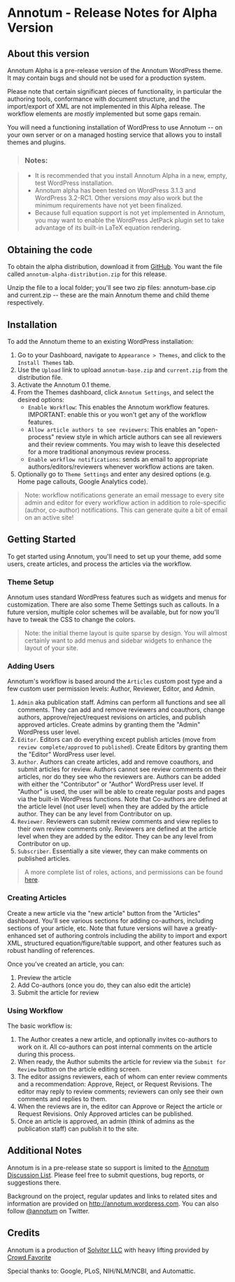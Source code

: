 # Annotum - Release Notes for Alpha Version

## About this version

Annotum Alpha is a pre-release version of the Annotum WordPress theme.  It may contain bugs and should not be used for a production system.

Please note that certain significant pieces of functionality, in particular the authoring tools, conformance with document structure, and the import/export of XML are not implemented in this Alpha release.  The workflow elements are *mostly* implemented but some gaps remain.  

You will need a functioning installation of WordPress to use Annotum -- on your own server or on a managed hosting service that allows you to install themes and plugins.  

> ### Notes:

> * It is recommended that you install Annotum Alpha in a new, empty, test WordPress installation.
> * Annotum alpha has been tested on WordPress 3.1.3 and WordPress 3.2-RC1.  Other versions *may* also work but the minimum requirements have not yet been finalized.
> * Because full equation support is not yet implemented in Annotum, you may want to enable the WordPress JetPack plugin set to take advantage of its built-in LaTeX equation rendering.

## Obtaining the code

To obtain the alpha distribution, download it from [GitHub](https://github.com/Annotum/Annotum/downloads). You want the file called `annotum-alpha-distribution.zip` for this release.

Unzip the file to a local folder; you'll see two zip files: annotum-base.cip and current.zip -- these are the main Annotum theme and child theme respectively.

## Installation
To add the Annotum theme to an existing WordPress installation:

1. Go to your Dashboard, navigate to `Appearance > Themes`, and click to the `Install Themes` tab.
2. Use the `Upload` link to upload `annotum-base.zip` and `current.zip` from the distribution file.
3. Activate the Annotum 0.1 theme. 
4. From the Themes dashboard, click `Annotum Settings`, and select the desired options:
    * `Enable Workflow`: This enables the Annotum workflow features. IMPORTANT: enable this or you won't get any of the workflow features.
	* `Allow article authors to see reviewers`: This enables an "open-process" review style in which article authors can see all reviewers and their review comments.  You may wish to leave this deselected for a more traditional anonymous review process.
    * `Enable workflow notifications`: sends an email to appropriate authors/editors/reviewers whenever workflow actions are taken.
5. Optionally go to `Theme Settings` and enter any desired options (e.g. Home page callouts, Google Analytics code).

> Note: workflow notifications generate an email message to every site admin and editor for every workflow action in addition to role-specific (author, co-author) notifications. This can generate quite a bit of email on an active site!

## Getting Started

To get started using Annotum, you'll need to set up your theme, add some users, create articles, and process the articles via the workflow.

### Theme Setup

Annotum uses standard WordPress features such as widgets and menus for customization.  There are also some Theme Settings such as callouts.  In a future version, multiple color schemes will be available, but for now you'll have to tweak the CSS to change the colors.

> Note: the initial theme layout is quite sparse by design.  You will almost certainly want to add menus and sidebar widgets to enhance the layout of your site.

### Adding Users

Annotum's workflow is based around the `Articles` custom post type and a few custom user permission levels: Author, Reviewer, Editor, and Admin. 

1. `Admin` aka publication staff.  Admins can perform all functions and see all comments.  They can add and remove reviewers and coauthors, change authors, approve/reject/request revisions on articles, and publish approved articles.  Create admins by granting them the "Admin"  WordPress user level.
2. `Editor`.  Editors can do everything except publish articles (move from `review complete/approved` to `published`). Create Editors by granting them the "Editor" WordPress user level.
3. `Author`.  Authors can create articles, add and remove coauthors, and submit articles for review. Authors cannot see review comments on their articles, nor do they see who the reviewers are.  Authors can be added with either the "Contributor" or "Author" WordPress user level.  If "Author" is used, the user will be able to create regular posts and pages via the built-in WordPress functions.  Note that Co-authors are defined at the article level (not user level) when they are added by the article author. They can be any level from Contributor on up.
4. `Reviewer`. Reviewers can submit review comments and view replies to their own review comments only. Reviewers are defined at the article level when they are added by the editor. They can be any level from Contributor on up. 
5. `Subscriber`.  Essentially a site viewer, they can make comments on published articles.

> A more complete list of roles, actions, and permissions can be found [here](http://annotum.files.wordpress.com/2011/06/annotum-permissions-matrix.pdf).

### Creating Articles

Create a new article via the "new article" button from the "Articles" dashboard.  You'll see various sections for adding co-authors, including sections of your article, etc.  Note that future versions will have a greatly-enhanced set of authoring controls including the ability to import and export XML, structured equation/figure/table support, and other features such as robust handling of references.

Once you've created an article, you can:

1. Preview the article
2. Add Co-authors (once you do, they can also edit the article)
3. Submit the article for review

### Using Workflow 

The basic workflow is:

1. The Author creates a new article, and optionally invites co-authors to work on it. All co-authors can post internal comments on the article during this process.
2. When ready, the Author submits the article for review via the `Submit for Review` button on the article editing screen.
3. The editor assigns reviewers, each of whom can enter review comments and a recommendation: Approve, Reject, or Request Revisions.  The editor may reply to review comments; reviewers can only see their own comments and replies to them.
4. When the reviews are in, the editor can Approve or Reject the article or Request Revisions.  Only Approved articles can be published.
5. Once an article is approved, an admin (think of admins as the publication staff) can publish it to the site.

## Additional Notes

Annotum is in a pre-release state so support is limited to the [Annotum Discussion List](https://groups.google.com/group/annotum). Please feel free to submit questions, bug reports, or suggestions there.

Background on the project, regular updates and links to related sites and information are provided on http://annotum.wordpress.com. You can also follow [@annotum](http://twitter.com/annotum) on Twitter.

## Credits

Annotum is a production of [Solvitor LLC](http://solvitor.com) with heavy lifting provided by [Crowd Favorite](http://crowdfavorite.com)

Special thanks to: Google, PLoS, NIH/NLM/NCBI, and Automattic.